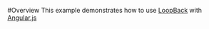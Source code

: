 #Overview
This example demonstrates how to use [LoopBack](loopback.io) with [Angular.js](angularjs.org/)
